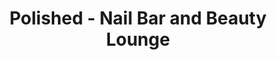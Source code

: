 ---
title: "Polished - Nail Bar and Beauty Lounge"
url: /syracuse/polished-nail-bar-and-beauty-lounge/
shop: beauty
---